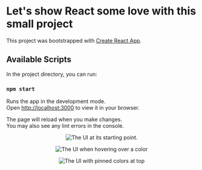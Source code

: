 # Let's show React some love with this small project

This project was bootstrapped with [Create React App](https://github.com/facebook/create-react-app).

## Available Scripts

In the project directory, you can run:

### `npm start`

Runs the app in the development mode.\
Open [http://localhost:3000](http://localhost:3000) to view it in your browser.

The page will reload when you make changes.\
You may also see any lint errors in the console.

<p align="center">
  <img src="[https://user-images.githubusercontent.com/4411121/222522293-ae6f1662-7c61-4dde-8f42-119c51a8606a.png](https://github.com/mbruce10/Color-Palette-App/blob/main/images/1-ui.png)" alt="The UI at its starting point.">
</p>

<p align="center">
<img src="[https://user-images.githubusercontent.com/4411121/222522353-b13ce1d1-723f-4efb-ad3b-1df3168b4a6f.png](https://github.com/mbruce10/Color-Palette-App/blob/main/images/3-hover-heart.png)" alt="The UI when hovering over a color"></p>

<p align="center">
<img src="[https://user-images.githubusercontent.com/4411121/222522401-59d2116a-7be5-4f26-bbe0-46ad3a7b41fb.png](https://github.com/mbruce10/Color-Palette-App/blob/main/images/5-pin-color-2.png)" alt="The UI with pinned colors at top">
</p>
